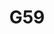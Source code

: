 ---
title: G59
crosslinks:
- GHOSTEMANE
- TeamSESH
- hiphopheads
- Suomi
- XXXTENTACION
- fuckthepopulation
- Metalcore
- REEEEEEEEEE
- Drumkits
- WTF
- makinghiphop
- serialkillers
- audio
- ChanceTheRapper
- malehairadvice
- FuckToken
- FL_Studio
- progmetal
- FashionReps
---